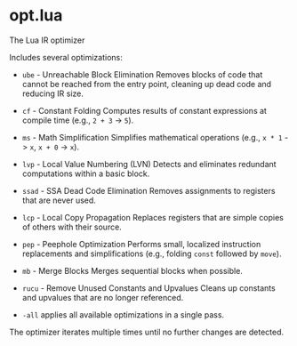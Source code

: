 # opt.lua
The Lua IR optimizer

Includes several optimizations:

* `ube` - Unreachable Block Elimination
  Removes blocks of code that cannot be reached from the entry point, cleaning up dead code and reducing IR size.

* `cf` - Constant Folding
  Computes results of constant expressions at compile time (e.g., `2 + 3` -> `5`).

* `ms` - Math Simplification
  Simplifies mathematical operations (e.g., `x * 1` -> `x`, `x + 0` -> `x`).

* `lvp` - Local Value Numbering (LVN)
  Detects and eliminates redundant computations within a basic block.

* `ssad` - SSA Dead Code Elimination
  Removes assignments to registers that are never used.

* `lcp` - Local Copy Propagation
  Replaces registers that are simple copies of others with their source.

* `pep` - Peephole Optimization
  Performs small, localized instruction replacements and simplifications (e.g., folding `const` followed by `move`).

* `mb` - Merge Blocks
  Merges sequential blocks when possible.

* `rucu` - Remove Unused Constants and Upvalues
  Cleans up constants and upvalues that are no longer referenced.

* `-all` applies all available optimizations in a single pass.

The optimizer iterates multiple times until no further changes are detected.
